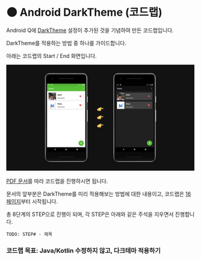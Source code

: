 # 🌑 Android DarkTheme (코드랩)

Android Q에 [DarkTheme](https://developer.android.com/preview/features/darktheme) 설정이 추가된 것을 기념하여 만든 코드랩입니다.

DarkTheme를 적용하는 방법 중 하나를 가이드합니다.

아래는 코드랩의 Start / End 화면입니다.

<img src="https://github.com/fornewid/Android-DarkTheme-CodeLab/blob/master/docs/Github_Preview.png" width="500" />

[PDF 문서](https://speakerdeck.com/fornewid/android-darktheme-kodeuraeb)를 따라 코드랩을 진행하시면 됩니다.

문서의 앞부분은 DarkTheme를 미리 적용해보는 방법에 대한 내용이고, 코드랩은 [16 페이지](https://speakerdeck.com/fornewid/android-darktheme-kodeuraeb?slide=16)부터 시작됩니다.

총 8단계의 STEP으로 진행이 되며, 각 STEP은 아래와 같은 주석을 지우면서 진행합니다.

`TODO: STEP# - 제목`

### 코드랩 목표: Java/Kotlin 수정하지 않고, 다크테마 적용하기
